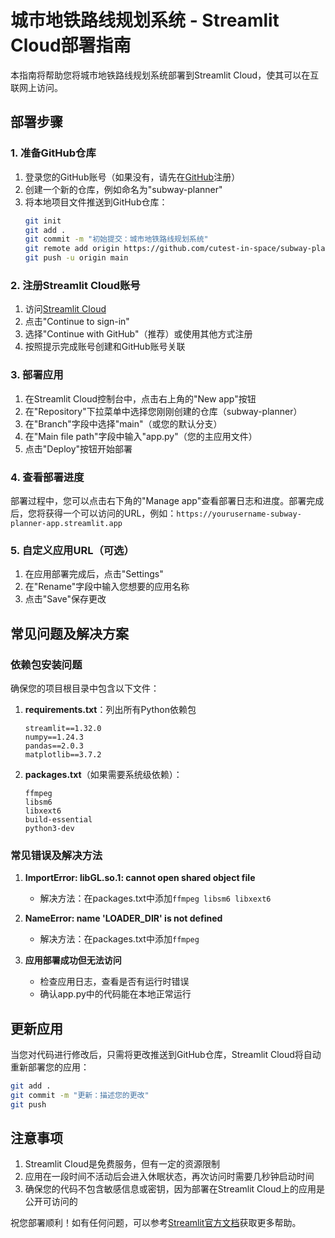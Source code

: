 # 城市地铁路线规划系统 - Streamlit Cloud部署指南

本指南将帮助您将城市地铁路线规划系统部署到Streamlit Cloud，使其可以在互联网上访问。

## 部署步骤

### 1. 准备GitHub仓库

1. 登录您的GitHub账号（如果没有，请先在[GitHub](https://github.com)注册）
2. 创建一个新的仓库，例如命名为"subway-planner"
3. 将本地项目文件推送到GitHub仓库：
   ```bash
   git init
   git add .
   git commit -m "初始提交：城市地铁路线规划系统"
   git remote add origin https://github.com/cutest-in-space/subway-planner
   git push -u origin main
   ```

### 2. 注册Streamlit Cloud账号

1. 访问[Streamlit Cloud](https://share.streamlit.io/)
2. 点击"Continue to sign-in"
3. 选择"Continue with GitHub"（推荐）或使用其他方式注册
4. 按照提示完成账号创建和GitHub账号关联

### 3. 部署应用

1. 在Streamlit Cloud控制台中，点击右上角的"New app"按钮
2. 在"Repository"下拉菜单中选择您刚刚创建的仓库（subway-planner）
3. 在"Branch"字段中选择"main"（或您的默认分支）
4. 在"Main file path"字段中输入"app.py"（您的主应用文件）
5. 点击"Deploy"按钮开始部署

### 4. 查看部署进度

部署过程中，您可以点击右下角的"Manage app"查看部署日志和进度。部署完成后，您将获得一个可以访问的URL，例如：`https://yourusername-subway-planner-app.streamlit.app`

### 5. 自定义应用URL（可选）

1. 在应用部署完成后，点击"Settings"
2. 在"Rename"字段中输入您想要的应用名称
3. 点击"Save"保存更改

## 常见问题及解决方案

### 依赖包安装问题

确保您的项目根目录中包含以下文件：

1. **requirements.txt**：列出所有Python依赖包
   ```
   streamlit==1.32.0
   numpy==1.24.3
   pandas==2.0.3
   matplotlib==3.7.2
   ```

2. **packages.txt**（如果需要系统级依赖）：
   ```
   ffmpeg
   libsm6
   libxext6
   build-essential
   python3-dev
   ```

### 常见错误及解决方法

1. **ImportError: libGL.so.1: cannot open shared object file**
   - 解决方法：在packages.txt中添加`ffmpeg libsm6 libxext6`

2. **NameError: name 'LOADER_DIR' is not defined**
   - 解决方法：在packages.txt中添加`ffmpeg`

3. **应用部署成功但无法访问**
   - 检查应用日志，查看是否有运行时错误
   - 确认app.py中的代码能在本地正常运行

## 更新应用

当您对代码进行修改后，只需将更改推送到GitHub仓库，Streamlit Cloud将自动重新部署您的应用：

```bash
git add .
git commit -m "更新：描述您的更改"
git push
```

## 注意事项

1. Streamlit Cloud是免费服务，但有一定的资源限制
2. 应用在一段时间不活动后会进入休眠状态，再次访问时需要几秒钟启动时间
3. 确保您的代码不包含敏感信息或密钥，因为部署在Streamlit Cloud上的应用是公开可访问的

祝您部署顺利！如有任何问题，可以参考[Streamlit官方文档](https://docs.streamlit.io/deploy/streamlit-community-cloud)获取更多帮助。 